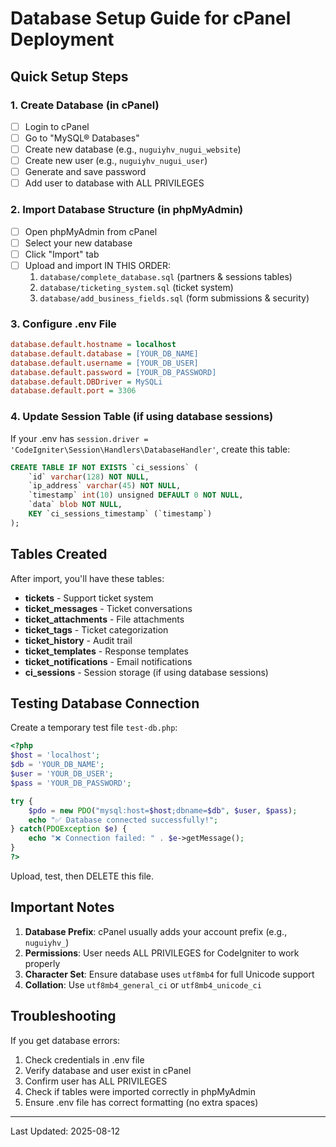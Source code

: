 # Database Setup Guide for cPanel Deployment

## Quick Setup Steps

### 1. Create Database (in cPanel)
- [ ] Login to cPanel
- [ ] Go to "MySQL® Databases"
- [ ] Create new database (e.g., `nuguiyhv_nugui_website`)
- [ ] Create new user (e.g., `nuguiyhv_nugui_user`)
- [ ] Generate and save password
- [ ] Add user to database with ALL PRIVILEGES

### 2. Import Database Structure (in phpMyAdmin)
- [ ] Open phpMyAdmin from cPanel
- [ ] Select your new database
- [ ] Click "Import" tab
- [ ] Upload and import IN THIS ORDER:
  1. `database/complete_database.sql` (partners & sessions tables)
  2. `database/ticketing_system.sql` (ticket system)
  3. `database/add_business_fields.sql` (form submissions & security)

### 3. Configure .env File
```ini
database.default.hostname = localhost
database.default.database = [YOUR_DB_NAME]
database.default.username = [YOUR_DB_USER]
database.default.password = [YOUR_DB_PASSWORD]
database.default.DBDriver = MySQLi
database.default.port = 3306
```

### 4. Update Session Table (if using database sessions)
If your .env has `session.driver = 'CodeIgniter\Session\Handlers\DatabaseHandler'`, create this table:

```sql
CREATE TABLE IF NOT EXISTS `ci_sessions` (
    `id` varchar(128) NOT NULL,
    `ip_address` varchar(45) NOT NULL,
    `timestamp` int(10) unsigned DEFAULT 0 NOT NULL,
    `data` blob NOT NULL,
    KEY `ci_sessions_timestamp` (`timestamp`)
);
```

## Tables Created

After import, you'll have these tables:
- **tickets** - Support ticket system
- **ticket_messages** - Ticket conversations
- **ticket_attachments** - File attachments
- **ticket_tags** - Ticket categorization
- **ticket_history** - Audit trail
- **ticket_templates** - Response templates
- **ticket_notifications** - Email notifications
- **ci_sessions** - Session storage (if using database sessions)

## Testing Database Connection

Create a temporary test file `test-db.php`:

```php
<?php
$host = 'localhost';
$db = 'YOUR_DB_NAME';
$user = 'YOUR_DB_USER';
$pass = 'YOUR_DB_PASSWORD';

try {
    $pdo = new PDO("mysql:host=$host;dbname=$db", $user, $pass);
    echo "✅ Database connected successfully!";
} catch(PDOException $e) {
    echo "❌ Connection failed: " . $e->getMessage();
}
?>
```

Upload, test, then DELETE this file.

## Important Notes

1. **Database Prefix**: cPanel usually adds your account prefix (e.g., `nuguiyhv_`)
2. **Permissions**: User needs ALL PRIVILEGES for CodeIgniter to work properly
3. **Character Set**: Ensure database uses `utf8mb4` for full Unicode support
4. **Collation**: Use `utf8mb4_general_ci` or `utf8mb4_unicode_ci`

## Troubleshooting

If you get database errors:
1. Check credentials in .env file
2. Verify database and user exist in cPanel
3. Confirm user has ALL PRIVILEGES
4. Check if tables were imported correctly in phpMyAdmin
5. Ensure .env file has correct formatting (no extra spaces)

---
Last Updated: 2025-08-12